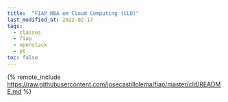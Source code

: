 ```yaml
---
title:  "FIAP MBA em Cloud Computing (CLD)"
last_modified_at: 2022-02-17
tags:
  - classes
  - fiap
  - openstack
  - pt
toc: false
---
```


{% remote_include https://raw.githubusercontent.com/josecastillolema/fiap/master/cld/README.md %}

